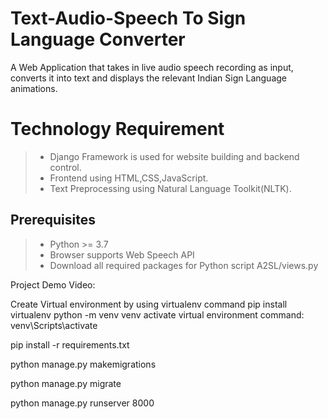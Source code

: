 # Text-Audio-Speech To Sign Language Converter

A Web Application that takes in live audio speech recording as input, converts it into text and displays the relevant Indian Sign Language animations.

# Technology Requirement 
> - Django Framework is used for website building and backend control.
> - Frontend using HTML,CSS,JavaScript.
> - Text Preprocessing using Natural Language Toolkit(NLTK).

## Prerequisites

> - Python >= 3.7
> - Browser supports Web Speech API
> - Download all required packages for Python script A2SL/views.py


Project Demo Video:


Create Virtual environment by using virtualenv 
command
pip install virtualenv
python -m venv venv
activate virtual environment command: 
venv\Scripts\activate

pip install -r requirements.txt

python manage.py makemigrations

python manage.py migrate

python manage.py runserver 8000
